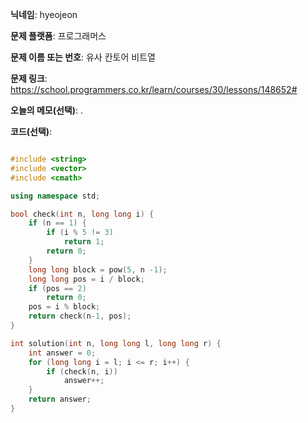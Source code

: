 **닉네임**: hyeojeon

**문제 플랫폼**: 프로그래머스

**문제 이름 또는 번호**: 유사 칸토어 비트열

**문제 링크**: https://school.programmers.co.kr/learn/courses/30/lessons/148652#

**오늘의 메모(선택)**: .

**코드(선택)**:

```cpp

#include <string>
#include <vector>
#include <cmath>

using namespace std;

bool check(int n, long long i) {
    if (n == 1) {
        if (i % 5 != 3)
            return 1;
        return 0;
    }
    long long block = pow(5, n -1);
    long long pos = i / block;
    if (pos == 2)
        return 0;
    pos = i % block;
    return check(n-1, pos);
}

int solution(int n, long long l, long long r) {
    int answer = 0;
    for (long long i = l; i <= r; i++) {
        if (check(n, i))
            answer++;
    }
    return answer;
}

```
